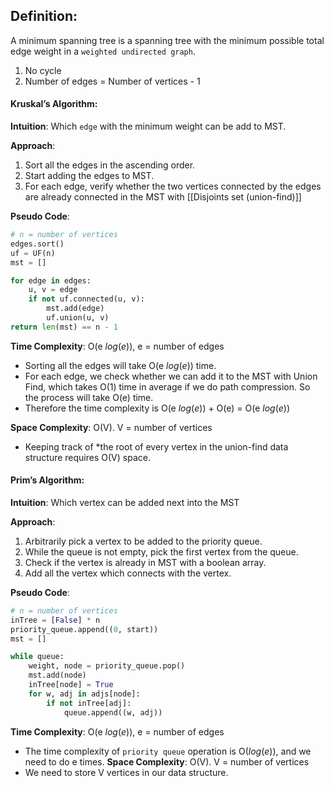 ## Definition:
A minimum spanning tree is a spanning tree with the minimum possible total edge weight in a `weighted undirected graph`. 
1. No cycle
2. Number of edges = Number of vertices - 1

#### Kruskal’s Algorithm:
**Intuition**: Which `edge` with the minimum weight can be add to MST.

**Approach**:
1. Sort all the edges in the ascending order.
2. Start adding the edges to MST.
3. For each edge, verify whether the two vertices connected by the edges are already connected in the MST with [[Disjoints set (union-find)]]

**Pseudo Code**:
```python
# n = number of vertices 
edges.sort()
uf = UF(n)
mst = []

for edge in edges:
    u, v = edge
    if not uf.connected(u, v):
        mst.add(edge)
        uf.union(u, v)
return len(mst) == n - 1
```

**Time Complexity**:  O(e $log{(e)}$), e $=$ number of edges
* Sorting all the edges will take O(e $log{(e)}$) time.
* For each edge, we check whether we can add it to the MST with Union Find, which takes O(1) time in average if we do path compression. So the process will take O(e) time.
* Therefore the time complexity is O(e $log{(e)}$) + O(e) = O(e $log{(e)}$)

**Space Complexity**: O(V). V = number of vertices
* Keeping track of *the root of every vertex in the union-find data structure requires O(V) space. 

#### Prim’s Algorithm:

**Intuition**:  Which vertex can be added next into the MST

**Approach**:
1. Arbitrarily pick a vertex to be added to the priority queue.
2. While the queue is not empty, pick the first vertex from the queue.
3. Check if the vertex is already in MST with a boolean array.
4. Add all the vertex which connects with the vertex.

**Pseudo Code**:
```python
# n = number of vertices 
inTree = [False] * n
priority_queue.append((0, start))
mst = []

while queue:
    weight, node = priority_queue.pop()
    mst.add(node)
    inTree[node] = True
    for w, adj in adjs[node]:
        if not inTree[adj]:
            queue.append((w, adj))
```

**Time Complexity**:  O(e $log{(e)}$), e $=$ number of edges
* The time complexity of `priority queue` operation is O($log {(e)}$), and we need to do e times.
**Space Complexity**: O(V). V = number of vertices
* We need to store V vertices in our data structure.
